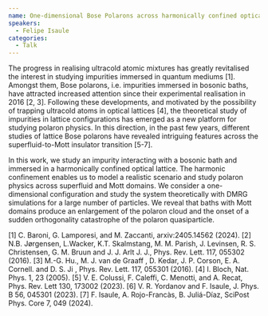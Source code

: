 ```yaml
---
name: One-dimensional Bose Polarons across harmonically confined optical lattices
speakers:
  - Felipe Isaule
categories:
  - Talk
---
```

The progress in realising ultracold atomic mixtures has greatly revitalised the interest in
studying impurities immersed in quantum mediums [1]. Amongst them, Bose polarons, i.e.
impurities immersed in bosonic baths, have attracted increased attention since their
experimental realisation in 2016 [2, 3]. Following these developments, and motivated by
the possibility of trapping ultracold atoms in optical lattices [4], the theoretical study of
impurities in lattice configurations has emerged as a new platform for studying polaron
physics. In this direction, in the past few years, different studies of lattice Bose polarons
have revealed intriguing features across the superfluid-to-Mott insulator transition [5-7].

In this work, we study an impurity interacting with a bosonic bath and immersed in a
harmonically confined optical lattice. The harmonic confinement enables us to model a
realistic scenario and study polaron physics across superfluid and Mott domains. We
consider a one-dimensional configuration and study the system theoretically with DMRG
simulations for a large number of particles. We reveal that baths with Mott domains
produce an enlargement of the polaron cloud and the onset of a sudden orthogonality
catastrophe of the polaron quasiparticle.

[1] C. Baroni, G. Lamporesi, and M. Zaccanti, arxiv:2405.14562 (2024).
[2] N.B. Jørgensen, L.Wacker, K.T. Skalmstang, M. M. Parish, J. Levinsen, R. S.
Christensen, G. M. Bruun and J. J. Arlt J. J., Phys. Rev. Lett. 117, 055302 (2016).
[3] M.-G. Hu., M. J. van de Graaff , D. Kedar, J. P. Corson, E. A. Cornell. and D. S. Ji ,
Phys. Rev. Lett. 117, 055301 (2016).
[4] I. Bloch, Nat. Phys. 1, 23 (2005).
[5] V. E. Colussi, F. Caleffi, C. Menotti, and A. Recat, Phys. Rev. Lett 130, 173002 (2023).
[6] V. R. Yordanov and F. Isaule, J. Phys. B 56, 045301 (2023).
[7] F. Isaule, A. Rojo-Francàs, B. Juliá-Díaz, SciPost Phys. Core 7, 049 (2024).